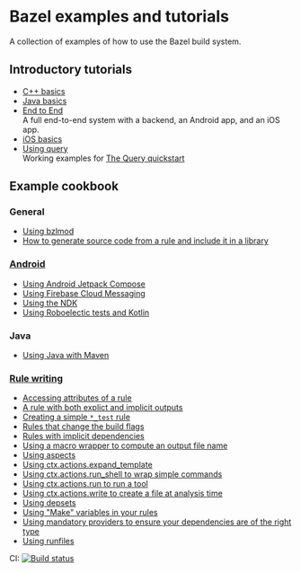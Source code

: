 # Bazel examples and tutorials

A collection of examples of how to use the Bazel build system.

## Introductory tutorials

* [C++ basics](/cpp-tutorial)
* [Java basics](/java-tutorial)
* [End to End](/tutorial)
  <br/>A full end-to-end system with a backend, an Android app, and an iOS app.
* [iOS basics](/tutorial/ios-app)
* [Using query](/query-quickstart)
  <br/>Working examples for [The Query quickstart](https://bazel.build/query/quickstart)

## Example cookbook

### General

* [Using bzlmod](/bzlmod)
* [How to generate source code from a rule and include it in a library](/rules/generating_code)

### [Android](/tree/main/android)

* [Using Android Jetpack Compose](/firebase-cloud-messaging)
* [Using Firebase Cloud Messaging](/jetpack-compose)
* [Using the NDK](/android/ndk)
* [Using Roboelectic tests and Kotlin](/android/robolectric-testing)

### Java

* [Using Java with Maven](/java-maven)

### [Rule writing](/rules)

* [Accessing attributes of a rule](/rules/attributes)
* [A rule with both explict and implicit outputs](/rules/implicit_output)
* [Creating a simple `*_test` rule](/rules/test_rule)
* [Rules that change the build flags](/configurations)
* [Rules with implicit dependencies](/rules/computed_dependencies)
* [Using a macro wrapper to compute an output file name](/rules/optional_provider)
* [Using aspects](/rules/aspect)
* [Using ctx.actions.expand_template](/rules/expand_template)
* [Using ctx.actions.run_shell to wrap simple commands](/rules/shell_command)
* [Using ctx.actions.run to run a tool](/rules/actions_run)
* [Using ctx.actions.write to create a file at analysis time](/rules/actions_write)
* [Using depsets](/rules/depsets)
* [Using "Make" variables in your rules](/make-variables)
* [Using mandatory providers to ensure your dependencies are of the right type](/rules/mandatory_provider)
* [Using runfiles](/rules/runfiles)


CI:
[![Build status](https://badge.buildkite.com/260bbace6a4067a3c60539a31fed1191d341a24cb0bfeb0e23.svg)](https://buildkite.com/bazel/bazel-bazel-examples)
